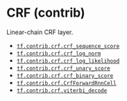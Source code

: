 # CRF (contrib)

Linear-chain CRF layer.

*   <a href="../../api_docs/python/tf/contrib/crf/crf_sequence_score.md"><code>tf.contrib.crf.crf_sequence_score</code></a>
*   <a href="../../api_docs/python/tf/contrib/crf/crf_log_norm.md"><code>tf.contrib.crf.crf_log_norm</code></a>
*   <a href="../../api_docs/python/tf/contrib/crf/crf_log_likelihood.md"><code>tf.contrib.crf.crf_log_likelihood</code></a>
*   <a href="../../api_docs/python/tf/contrib/crf/crf_unary_score.md"><code>tf.contrib.crf.crf_unary_score</code></a>
*   <a href="../../api_docs/python/tf/contrib/crf/crf_binary_score.md"><code>tf.contrib.crf.crf_binary_score</code></a>
*   <a href="../../api_docs/python/tf/contrib/crf/CrfForwardRnnCell.md"><code>tf.contrib.crf.CrfForwardRnnCell</code></a>
*   <a href="../../api_docs/python/tf/contrib/crf/viterbi_decode.md"><code>tf.contrib.crf.viterbi_decode</code></a>
